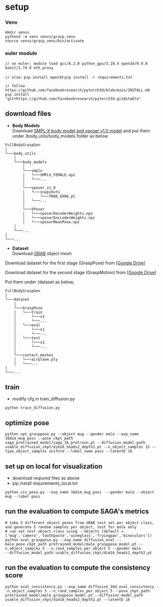 # setup
### Venv
```
mkdir venvs
python3 -m venv venvs/grasp_venv
source venvs/grasp_venv/bin/activate
```
### euler module
```// on euler: module load gcc/8.2.0 python_gpu/3.10.4 open3d/0.9.0 boost/1.74.0 eth_proxy```

```// else:```
```pip install open3d```
```pip install -r requirements.txt```
```
// follow https://github.com/facebookresearch/pytorch3d/blob/main/INSTALL.md
pip install "git+https://github.com/facebookresearch/pytorch3d.git@stable"
```

## download files
- <strong>Body Models</strong>  
Download [SMPL-X body model and vposer v1.0 model](https://smpl-x.is.tue.mpg.de/index.html) and put them under /body_utils/body_models folder as below:
```
FullBodyGraspGen
│
└───body_utils
    │
    └───body_models 
        │
        └───smplx
        │   └───SMPLX_FEMALE.npz
        │   └───...
        │   
        └───vposer_v1_0
        │   └───snapshots
        │       └───TR00_E096.pt
        │   └───...
        │
        └───VPoser
        │   └───vposerDecoderWeights.npz
        │   └───vposerEnccoderWeights.npz
        │   └───vposerMeanPose.npz
    │
    └───...
│
└───...
```

- <strong> Dataset </strong>  
Download [GRAB](https://grab.is.tue.mpg.de/) object mesh

Download dataset for the first stage (GraspPose) from [[Google Drive]](https://drive.google.com/uc?export=download&id=1OfSGa3Y1QwkbeXUmAhrfeXtF89qvZj54)

Download dataset for the second stage (GraspMotion) from [[Google Drive]](https://drive.google.com/uc?export=download&id=1QiouaqunhxKuv0D0QHv1JHlwVU-F6dWm)

Put them under /dataset as below,
```
FullBodyGraspGen
│
└───dataset 
    │
    └───GraspPose
    │   └───train
    │       └───s1
    │       └───...
    │   └───eval
    │       └───s1
    │       └───...
    │   └───test
    │       └───s1
    │       └───...
    │   
    └───contact_meshes
    │   └───airplane.ply
    │   └───...
│
└───... 
```
## train
- modify cfg in train_diffusion.py
  
```python train_diffusion.py```
## optimize pose
```python opt_grasppose.py --object mug --gender male --exp_name 16dim_mug_pass --pose_ckpt_path saga_pretrained_model/saga_16_pretrain.pt --diffusion_model_path usable_diffusion_ckpt/dim16_heads2_depth2.pt --n_object_samples 15 --type_object_samples uniform --label_name pass --latentD 16```

## set up on local for visualization
- download reqiured files as above 
- pip install requirements_local.txt

```python vis_pose.py --exp_name 16dim_mug_pass  --gender male --object mug --label pass```

## run the evaluation to compute SAGA's metrics
```
# take 5 different object poses from GRAB test set per object class, and generate 5 random samples per object, test for male only
# can set test object class using --objects (default = ['mug','camera','toothpaste','wineglass','fryingpan','binoculars'])
python eval_grasppose.py --exp_name diffusion_eval --male_pose_ckpt_path pretrained_model/male_grasppose_model.pt --n_object_samples 5 --n_rand_samples_per_object 5 --gender male
--diffusion_model_path usable_diffusion_ckpt/dim16_heads2_depth2.pt 
```

## run the evaluation to compute the consistency score
```
python eval_consistency.py --exp_name diffusion_16d_eval_consistency --n_object_samples 5 --n_rand_samples_per_object 5 --pose_ckpt_path pretrained_model/male_grasppose_model.pt --diffusion_model_path usable_diffusion_ckpt/dim16_heads2_depth2.pt --latentD 16
```

